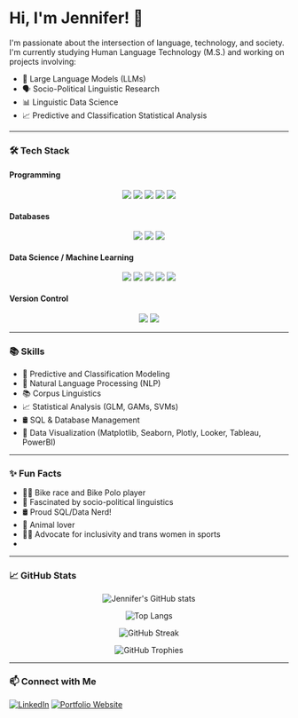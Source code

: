 # Hi, I'm Jennifer! 👋

I'm passionate about the intersection of language, technology, and society.  
I'm currently studying Human Language Technology (M.S.) and working on projects involving:

- 🤖 Large Language Models (LLMs)
- 🗣️ Socio-Political Linguistic Research
- 📊 Linguistic Data Science
- 📈 Predictive and Classification Statistical Analysis

<hr>

### 🛠️ Tech Stack

#### Programming
<div align="center">
<img src="https://img.shields.io/badge/-Python-000?style=flat&logo=python&logoColor=white" />
<img src="https://img.shields.io/badge/-R-000?style=flat&logo=r&logoColor=white" />
<img src="https://img.shields.io/badge/-SQL-000?style=flat&logo=postgresql&logoColor=white" />
<img src="https://img.shields.io/badge/-HTML5-000?style=flat&logo=html5&logoColor=white" />
<img src="https://img.shields.io/badge/-CSS3-000?style=flat&logo=css3&logoColor=white" />
</div>

#### Databases
<div align="center">
<img src="https://img.shields.io/badge/-PostgreSQL-000?style=flat&logo=postgresql&logoColor=white" />
<img src="https://img.shields.io/badge/-Microsoft%20SQL%20Server-000?style=flat&logo=microsoftsqlserver&logoColor=white" />
<img src="https://img.shields.io/badge/-MariaDB-000?style=flat&logo=mariadb&logoColor=white" />
</div>

#### Data Science / Machine Learning
<div align="center">
<img src="https://img.shields.io/badge/-Pandas-000?style=flat&logo=pandas&logoColor=white" />
<img src="https://img.shields.io/badge/-Scikit%20Learn-000?style=flat&logo=scikit-learn&logoColor=white" />
<img src="https://img.shields.io/badge/-TensorFlow-000?style=flat&logo=tensorflow&logoColor=white" />
<img src="https://img.shields.io/badge/-Keras-000?style=flat&logo=keras&logoColor=white" />
<img src="https://img.shields.io/badge/-Jupyter-000?style=flat&logo=jupyter&logoColor=white" />
</div>

#### Version Control
<div align="center">
<img src="https://img.shields.io/badge/-Git-000?style=flat&logo=git&logoColor=white" />
<img src="https://img.shields.io/badge/-GitHub-000?style=flat&logo=github&logoColor=white" />
</div>

<hr>

### 📚 Skills
- 🔮 Predictive and Classification Modeling
- 🧠 Natural Language Processing (NLP)
- 📚 Corpus Linguistics
- 📈 Statistical Analysis (GLM, GAMs, SVMs)
- 🛢️ SQL & Database Management
- 🎨 Data Visualization (Matplotlib, Seaborn, Plotly, Looker, Tableau, PowerBI)

<hr>

### ✨ Fun Facts
- 🚴‍♀️ Bike race and Bike Polo player
- 🧠 Fascinated by socio-political linguistics
- 🛢️ Proud SQL/Data Nerd!
- 🐾 Animal lover
- 🏳️‍⚧️ Advocate for inclusivity and trans women in sports
-
<hr>

### 📈 GitHub Stats

<div align="center">

<!-- Overall GitHub Stats -->
![Jennifer's GitHub stats](https://github-readme-stats.vercel.app/api?username=rofljen&show_icons=true&theme=calm&hide_title=true&hide_border=true)

<!-- Top Languages -->
![Top Langs](https://github-readme-stats.vercel.app/api/top-langs/?username=rofljen&layout=compact&theme=calm&hide_border=true)

<!-- GitHub Streak -->
![GitHub Streak](https://github-readme-streak-stats.herokuapp.com/?user=rofljen&theme=calm&hide_border=true)

![GitHub Trophies](https://github-profile-trophy.vercel.app/?username=rofljen&theme=flat&no-bg=true&margin-w=5&row=1)

</div>

<hr>

### 📫 Connect with Me
[![LinkedIn](https://img.shields.io/badge/LinkedIn-Connect-blue?style=flat&logo=linkedin)](https://linkedin.com/in/yourlinkedin)
[![Portfolio Website](https://img.shields.io/badge/Portfolio-Visit-green?style=flat&logo=github)](https://www.jenniferhaliewicz.com)
